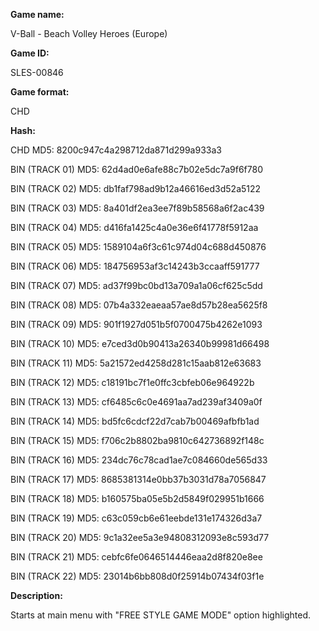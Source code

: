 **Game name:**

V-Ball - Beach Volley Heroes (Europe)

**Game ID:**

SLES-00846

**Game format:**

CHD

**Hash:**

CHD MD5: 8200c947c4a298712da871d299a933a3

BIN (TRACK 01) MD5: 62d4ad0e6afe88c7b02e5dc7a9f6f780

BIN (TRACK 02) MD5: db1faf798ad9b12a46616ed3d52a5122

BIN (TRACK 03) MD5: 8a401df2ea3ee7f89b58568a6f2ac439

BIN (TRACK 04) MD5: d416fa1425c4a0e36e6f41778f5912aa

BIN (TRACK 05) MD5: 1589104a6f3c61c974d04c688d450876

BIN (TRACK 06) MD5: 184756953af3c14243b3ccaaff591777

BIN (TRACK 07) MD5: ad37f99bc0bd13a709a1a06cf625c5dd

BIN (TRACK 08) MD5: 07b4a332eaeaa57ae8d57b28ea5625f8

BIN (TRACK 09) MD5: 901f1927d051b5f0700475b4262e1093

BIN (TRACK 10) MD5: e7ced3d0b90413a26340b99981d66498

BIN (TRACK 11) MD5: 5a21572ed4258d281c15aab812e63683

BIN (TRACK 12) MD5: c18191bc7f1e0ffc3cbfeb06e964922b

BIN (TRACK 13) MD5: cf6485c6c0e4691aa7ad239af3409a0f

BIN (TRACK 14) MD5: bd5fc6cdcf22d7cab7b00469afbfb1ad

BIN (TRACK 15) MD5: f706c2b8802ba9810c642736892f148c

BIN (TRACK 16) MD5: 234dc76c78cad1ae7c084660de565d33

BIN (TRACK 17) MD5: 8685381314e0bb37b3031d78a7056847

BIN (TRACK 18) MD5: b160575ba05e5b2d5849f029951b1666

BIN (TRACK 19) MD5: c63c059cb6e61eebde131e174326d3a7

BIN (TRACK 20) MD5: 9c1a32ee5a3e94808312093e8c593d77

BIN (TRACK 21) MD5: cebfc6fe0646514446eaa2d8f820e8ee

BIN (TRACK 22) MD5: 23014b6bb808d0f25914b07434f03f1e

**Description:**

Starts at main menu with "FREE STYLE GAME MODE" option highlighted.